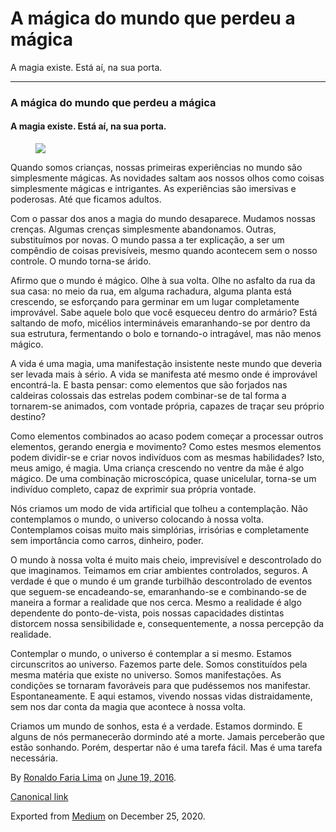 A mágica do mundo que perdeu a mágica
=====================================

A magia existe. Está aí, na sua porta.

------------------------------------------------------------------------

### A mágica do mundo que perdeu a mágica

#### A magia existe. Está aí, na sua porta.

<figure>
<img src="https://cdn-images-1.medium.com/max/800/1*GUTZkbmksa3pjih-3zAi7A.jpeg" class="graf-image" />
</figure>Quando somos crianças, nossas primeiras experiências no mundo
são simplesmente mágicas. As novidades saltam aos nossos olhos como
coisas simplesmente mágicas e intrigantes. As experiências são imersivas
e poderosas. Até que ficamos adultos.

Com o passar dos anos a magia do mundo desaparece. Mudamos nossas
crenças. Algumas crenças simplesmente abandonamos. Outras, substituímos
por novas. O mundo passa a ter explicação, a ser um compêndio de coisas
previsíveis, mesmo quando acontecem sem o nosso controle. O mundo
torna-se árido.

Afirmo que o mundo é mágico. Olhe à sua volta. Olhe no asfalto da rua da
sua casa: no meio da rua, em alguma rachadura, alguma planta está
crescendo, se esforçando para germinar em um lugar completamente
improvável. Sabe aquele bolo que você esqueceu dentro do armário? Está
saltando de mofo, micélios intermináveis emaranhando-se por dentro da
sua estrutura, fermentando o bolo e tornando-o intragável, mas não menos
mágico.

A vida é uma magia, uma manifestação insistente neste mundo que deveria
ser levada mais à sério. A vida se manifesta até mesmo onde é improvável
encontrá-la. E basta pensar: como elementos que são forjados nas
caldeiras colossais das estrelas podem combinar-se de tal forma a
tornarem-se animados, com vontade própria, capazes de traçar seu próprio
destino?

Como elementos combinados ao acaso podem começar a processar outros
elementos, gerando energia e movimento? Como estes mesmos elementos
podem dividir-se e criar novos indivíduos com as mesmas habilidades?
Isto, meus amigo, é magia. Uma criança crescendo no ventre da mãe é algo
mágico. De uma combinação microscópica, quase unicelular, torna-se um
indivíduo completo, capaz de exprimir sua própria vontade.

Nós criamos um modo de vida artificial que tolheu a contemplação. Não
contemplamos o mundo, o universo colocando à nossa volta. Contemplamos
coisas muito mais simplórias, irrisórias e completamente sem importância
como carros, dinheiro, poder.

O mundo à nossa volta é muito mais cheio, imprevisível e descontrolado
do que imaginamos. Teimamos em criar ambientes controlados, seguros. A
verdade é que o mundo é um grande turbilhão descontrolado de eventos que
seguem-se encadeando-se, emaranhando-se e combinando-se de maneira a
formar a realidade que nos cerca. Mesmo a realidade é algo dependente do
ponto-de-vista, pois nossas capacidades distintas distorcem nossa
sensibilidade e, consequentemente, a nossa percepção da realidade.

Contemplar o mundo, o universo é contemplar a si mesmo. Estamos
circunscritos ao universo. Fazemos parte dele. Somos constituídos pela
mesma matéria que existe no universo. Somos manifestações. As condições
se tornaram favoráveis para que pudéssemos nos manifestar.
Espontaneamente. E aqui estamos, vivendo nossas vidas distraidamente,
sem nos dar conta da magia que acontece à nossa volta.

Criamos um mundo de sonhos, esta é a verdade. Estamos dormindo. E alguns
de nós permanecerão dormindo até a morte. Jamais perceberão que estão
sonhando. Porém, despertar não é uma tarefa fácil. Mas é uma tarefa
necessária.

By
<a href="https://medium.com/@ronaldolima" class="p-author h-card">Ronaldo Faria Lima</a>
on [June 19, 2016](https://medium.com/p/b83b1157df91).

<a href="https://medium.com/@ronaldolima/a-m%C3%A1gica-do-mundo-que-perdeu-a-m%C3%A1gica-b83b1157df91" class="p-canonical">Canonical link</a>

Exported from [Medium](https://medium.com) on December 25, 2020.
